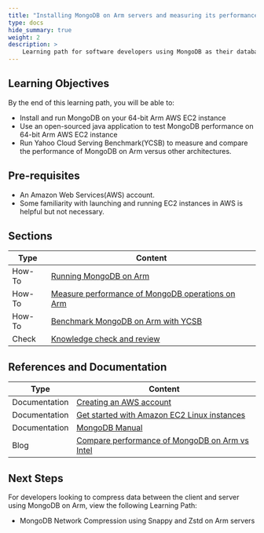 ```yaml
---
title: "Installing MongoDB on Arm servers and measuring its performance" 
type: docs
hide_summary: true
weight: 2
description: >
    Learning path for software developers using MongoDB as their database for mobile, IoT applications, content management or real-time analytics running on Arm servers.  
---
```


## Learning Objectives 

By the end of this learning path, you will be able to:

* Install and run MongoDB on your 64-bit Arm AWS EC2 instance
* Use an open-sourced java application to test MongoDB performance on 64-bit Arm AWS EC2 instance
* Run Yahoo Cloud Serving Benchmark(YCSB) to measure and compare the performance of MongoDB on Arm versus other architectures.


## Pre-requisites

* An Amazon Web Services(AWS) account. 
* Some familiarity with launching and running EC2 instances in AWS is helpful but not necessary.

## Sections

|          Type | Content                       |
| ---           | ---                                 |
| How-To        | [Running MongoDB on Arm](/cloud/mongodb/mongodb)       |
| How-To        | [Measure performance of MongoDB operations on Arm](/cloud/mongodb/perf_mongo) |
| How-To        | [Benchmark MongoDB on Arm with YCSB](/cloud/mongodb/ycsb_mongo) |
| Check         | [Knowledge check and review](#)                        |


## References and Documentation

| Type          | Content             |
| ---           | ---                 |
| Documentation | [Creating an AWS account](https://docs.aws.amazon.com/accounts/latest/reference/manage-acct-creating.html) |
| Documentation | [Get started with Amazon EC2 Linux instances](https://docs.aws.amazon.com/AWSEC2/latest/UserGuide/EC2_GetStarted.html)      |
| Documentation | [MongoDB Manual](https://www.mongodb.com/docs/manual/) |
| Blog          | [Compare performance of MongoDB on Arm vs Intel](https://community.arm.com/arm-community-blogs/b/operating-systems-blog/posts/mongodb-performance-on-aws-with-the-arm-graviton2)|

## Next Steps

For developers looking to compress data between the client and server using MongoDB on Arm, view the following Learning Path:

* MongoDB Network Compression using Snappy and Zstd on Arm servers



